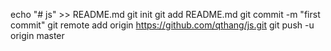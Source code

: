 echo "# js" >> README.md
git init
git add README.md
git commit -m "first commit"
git remote add origin https://github.com/qthang/js.git
git push -u origin master
